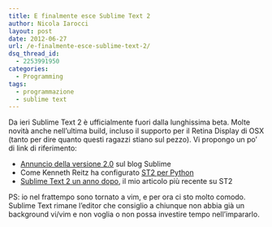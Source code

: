 ```yaml
---
title: E finalmente esce Sublime Text 2
author: Nicola Iarocci
layout: post
date: 2012-06-27
url: /e-finalmente-esce-sublime-text-2/
dsq_thread_id:
  - 2253991950
categories:
  - Programming
tags:
  - programmazione
  - sublime text
---
```

Da ieri Sublime Text 2 è ufficialmente fuori dalla lunghissima beta. Molte novità anche nell&#8217;ultima build, incluso il supporto per il Retina Display di OSX (tanto per dire quanto questi ragazzi stiano sul pezzo). Vi propongo un po&#8217; di link di riferimento:

  * <a title="Sublime Text 2 Released" href="http://www.sublimetext.com/blog/articles/sublime-text-2-0-released" target="_blank">Annuncio della versione 2.0</a> sul blog Sublime
  * Come Kenneth Reitz ha configurato <a title="Sublime Text 2 Love" href="http://kennethreitz.com/sublime-text-2-love.html" target="_blank">ST2 per Python</a>
  * [Sublime Text 2 un anno dopo][1], il mio articolo più recente su ST2

PS: io nel frattempo sono tornato a vim, e per ora ci sto molto comodo. Sublime Text rimane l&#8217;editor che consiglio a chiunque non abbia già un background vi/vim e non voglia o non possa investire tempo nell&#8217;impararlo.

 [1]: http://nicolaiarocci.com/sublime-text-2-un-anno-dopo/ "Sublime Text 2 un anno dopo"
